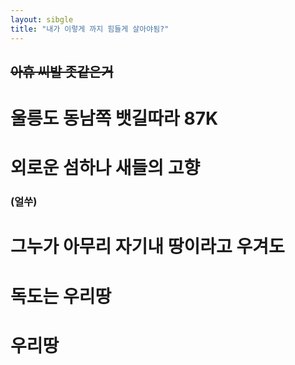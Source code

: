 ```yaml
---
layout: sibgle
title: "내가 이렇게 까지 힘들게 살아야됨?"
---
```


## ~~아휴 씨발 좃같은거~~
# 울릉도 동남쪽 뱃길따라 87K
# 외로운 섬하나 새들의 고향
### (얼쑤)
# 그누가 아무리 자기내 땅이라고 우겨도 
# 독도는 우리땅 
# 우리땅
